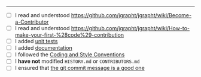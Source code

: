<!-- describe the changes you have made here: what, why, …
     Link issues by using the following pattern: [#333](https://github.com/JabRef/jabref/issues/333).
     The title of the PR must not reference an issue, because GitHub does not support autolinking there. -->

----

- [ ] I read and understood <https://github.com/jgrapht/jgrapht/wiki/Become-a-Contributor>
- [ ] I read and understood <https://github.com/jgrapht/jgrapht/wiki/How-to-make-your-first-%28code%29-contribution>
- [ ] I added [unit tests](https://github.com/jgrapht/jgrapht/wiki/Unit-testing)
- [ ] I added [documentation](https://github.com/jgrapht/jgrapht/wiki/How-to-write-documentation)
- [ ] I followed the [Coding and Style Conventions](https://github.com/jgrapht/jgrapht/wiki/Coding-and-Style-Conventions)
- [ ] I **have not** modified `HISTORY.md` or `CONTRIBUTORS.md`
- [ ] I ensured that [the git commit message is a good one](https://github.com/joelparkerhenderson/git_commit_message)
